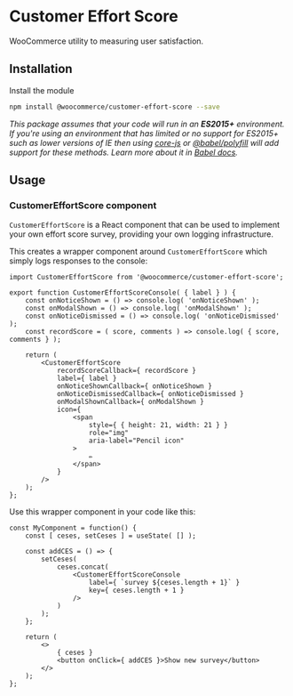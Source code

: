 # Customer Effort Score

WooCommerce utility to measuring user satisfaction.

## Installation

Install the module

```bash
npm install @woocommerce/customer-effort-score --save
```

_This package assumes that your code will run in an **ES2015+** environment. If you're using an environment that has limited or no support for ES2015+ such as lower versions of IE then using [core-js](https://github.com/zloirock/core-js) or [@babel/polyfill](https://babeljs.io/docs/en/next/babel-polyfill) will add support for these methods. Learn more about it in [Babel docs](https://babeljs.io/docs/en/next/caveats)._

## Usage

### CustomerEffortScore component

`CustomerEffortScore` is a React component that can be used to implement your
own effort score survey, providing your own logging infrastructure.

This creates a wrapper component around `CustomerEffortScore` which simply logs
responses to the console:

```
import CustomerEffortScore from '@woocommerce/customer-effort-score';

export function CustomerEffortScoreConsole( { label } ) {
    const onNoticeShown = () => console.log( 'onNoticeShown' );
    const onModalShown = () => console.log( 'onModalShown' );
    const onNoticeDismissed = () => console.log( 'onNoticeDismissed' );
    const recordScore = ( score, comments ) => console.log( { score, comments } );

    return (
        <CustomerEffortScore
			recordScoreCallback={ recordScore }
			label={ label }
			onNoticeShownCallback={ onNoticeShown }
			onNoticeDismissedCallback={ onNoticeDismissed }
			onModalShownCallback={ onModalShown }
			icon={
				<span
					style={ { height: 21, width: 21 } }
					role="img"
					aria-label="Pencil icon"
				>
					✏️
				</span>
			}
        />
    );
};
```

Use this wrapper component in your code like this:

```
const MyComponent = function() {
    const [ ceses, setCeses ] = useState( [] );
	
    const addCES = () => {
		setCeses( 
			ceses.concat( 
				<CustomerEffortScoreConsole
					label={ `survey ${ceses.length + 1}` }
					key={ ceses.length + 1 }
				/> 
			) 
		);
	};

    return (
        <>
            { ceses }
            <button onClick={ addCES }>Show new survey</button>
        </>
    );
};
```

